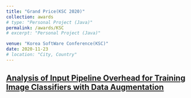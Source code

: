 ```yaml
---
title: "Grand Price(KSC 2020)"
collection: awards
# type: "Personal Project (Java)"
permalink: /awards/KSC
# excerpt: "Personal Project (Java)"

venue: "Korea SoftWare Conference(KSC)"
date: 2020-11-23
# location: "City, Country"
---
```

## [Analysis of Input Pipeline Overhead for Training Image Classifiers with Data Augmentation](https://irenelee5645.github.io/research/augment)
